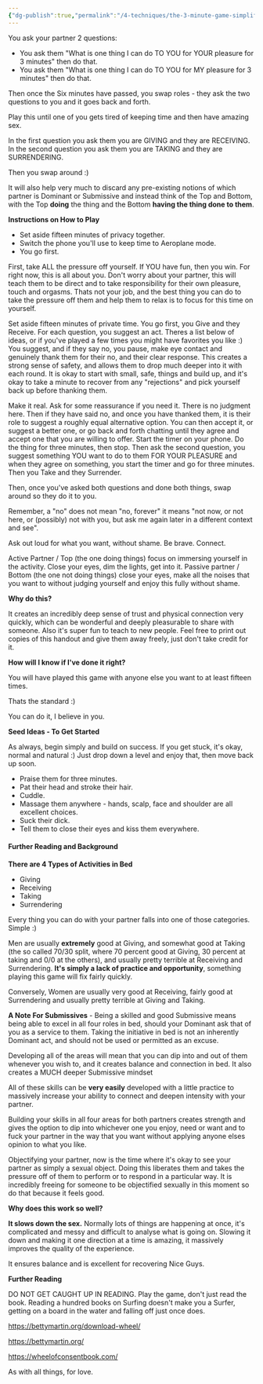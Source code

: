 ```yaml
---
{"dg-publish":true,"permalink":"/4-techniques/the-3-minute-game-simplified/"}
---
```



You ask your partner 2 questions:

- You ask them "What is one thing I can do TO YOU for YOUR pleasure for 3 minutes" then do that.
- You ask them "What is one thing I can do TO YOU for MY pleasure for 3 minutes" then do that.

Then once the Six minutes have passed, you swap roles - they ask the two questions to you and it goes back and forth.

Play this until one of you gets tired of keeping time and then have amazing sex.

In the first question you ask them you are GIVING and they are RECEIVING.
In the second question you ask them you are TAKING and they are SURRENDERING.

Then you swap around :)

It will also help very much to discard any pre-existing notions of which partner is Dominant or Submissive and instead think of the Top and Bottom, with the Top **doing** the thing and the Bottom **having the thing done to them**.

**Instructions on How to Play**

- Set aside fifteen minutes of privacy together.
- Switch the phone you'll use to keep time to Aeroplane mode.
- You go first.

First, take ALL the pressure off yourself. If YOU have fun, then you win. For right now, this is all about you. Don't worry about your partner, this will teach them to be direct and to take responsibility for their own pleasure, touch and orgasms. Thats not your job, and the best thing you can do to take the pressure off them and help them to relax is to focus for this time on yourself.

Set aside fifteen minutes of private time. You go first, you Give and they Receive. For each question, you suggest an act. Theres a list below of ideas, or if you've played a few times you might have favorites you like :) You suggest, and if they say no, you pause, make eye contact and genuinely thank them for their no, and their clear response. This creates a strong sense of safety, and allows them to drop much deeper into it with each round. It is okay to start with small, safe, things and build up, and it's okay to take a minute to recover from any "rejections" and pick yourself back up before thanking them. 

Make it real. Ask for some reassurance if you need it. There is no judgment here. Then if they have said no, and once you have thanked them, it is their role to suggest a roughly equal alternative option. You can then accept it, or suggest a better one, or go back and forth chatting until they agree and accept one that you are willing to
offer. Start the timer on your phone. Do the thing for three minutes, then stop. Then ask the second question, you suggest something YOU want to do to them FOR YOUR PLEASURE and when they agree on something, you start the timer and go for three minutes. Then you Take and they Surrender.

Then, once you've asked both questions and done both things, swap around so they do it to you.

Remember, a "no" does not mean "no, forever" it means "not now, or not here, or (possibly) not with you, but ask me again later in a different context and see".

Ask out loud for what you want, without shame. Be brave. Connect.

Active Partner / Top (the one doing things) focus on immersing yourself in the activity. Close your eyes, dim the lights, get into it. Passive partner / Bottom (the one not doing things) close your eyes, make all the noises that you want to without judging yourself and enjoy this fully without shame.

**Why do this?**

It creates an incredibly deep sense of trust and physical connection very quickly, which can be wonderful and deeply pleasurable to share with someone. Also it's super fun to teach to new people. Feel free to print out copies of this handout and give them away freely, just don't take credit for it.

**How will I know if I've done it right?**

You will have played this game with anyone else you want to at least fifteen times.

Thats the standard :)

You can do it, I believe in you.

**Seed Ideas - To Get Started**

As always, begin simply and build on success. If you get stuck, it's okay, normal and natural :) Just drop down a level and enjoy that, then move back up soon.

- Praise them for three minutes.
- Pat their head and stroke their hair.
- Cuddle.
- Massage them anywhere - hands, scalp, face and shoulder are all excellent choices.
- Suck their dick.
- Tell them to close their eyes and kiss them everywhere.

#### Further Reading and Background

**There are 4 Types of Activities in Bed**

- Giving
- Receiving
- Taking
- Surrendering

Every thing you can do with your partner falls into one of those categories. Simple :)

Men are usually **extremely** good at Giving, and somewhat good at Taking (the so called 70/30 split, where 70 percent good at Giving, 30 percent at taking and 0/0 at the others), and usually pretty terrible at Receiving and Surrendering. **It's simply a lack of practice and opportunity**, something playing this game will fix fairly quickly.

Conversely, Women are usually very good at Receiving, fairly good at Surrendering and usually pretty terrible at Giving and Taking.

**A Note For Submissives** - Being a skilled and good Submissive means being able to excel in all four roles in bed, should your Dominant ask that of you as a service to them. Taking the initiative in bed is not an inherently Dominant act, and should not be used or permitted as an excuse.

Developing all of the areas will mean that you can dip into and out of them whenever you wish to, and it creates balance and connection in bed. It also creates a MUCH deeper Submissive mindset 

All of these skills can be **very easily** developed with a little practice to massively increase your ability to connect and deepen intensity with your partner.

Building your skills in all four areas for both partners creates strength and gives the option to dip into whichever one you enjoy, need or want and to fuck your partner in the way that you want without applying anyone elses opinion to what you like.

Objectifying your partner, now is the time where it's okay to see your partner as simply a sexual object. Doing this liberates them and takes the pressure off of them to perform or to respond in a particular way. It is incredibly freeing for someone to be objectified sexually in this moment so do that because it feels good.

**Why does this work so well?**

**It slows down the sex.** Normally lots of things are happening at once, it's complicated and messy and difficult to analyse what is going on. Slowing it down and making it one direction at a time is amazing, it massively improves the quality of the experience.

It ensures balance and is excellent for recovering Nice Guys.

**Further Reading**

DO NOT GET CAUGHT UP IN READING. Play the game, don't just read the book. Reading a hundred books on Surfing doesn't make you a Surfer, getting on a board in the water and falling off just once does.

https://bettymartin.org/download-wheel/

https://bettymartin.org/

https://wheelofconsentbook.com/

As with all things, for love.


